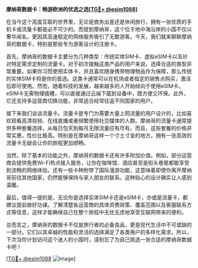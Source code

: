 **摩纳哥数据卡：畅游欧洲的优选之选[[TG💪+ @esim1088](https://t.me/s/esim1088)]**

在当今这个高度互联的世界里，无论是商务出差还是休闲旅行，拥有一张优质的手机卡或流量卡都是必不可少的。而提到摩纳哥，这个位于地中海沿岸的小国不仅以奢华闻名，更因其高速稳定的网络服务吸引了无数游客。今天，我们就来聊聊摩纳哥的数据卡，特别是那些专为游客设计的注册卡。

首先，摩纳哥的数据卡主要分为几种类型：传统实体SIM卡、虚拟eSIM卡以及针对特定需求定制的流量卡。对于初次接触这类产品的用户来说，选择合适的类型非常重要。如果你习惯使用实体卡，并且喜欢随身携带物理物品作为保障，那么传统的实体SIM卡将是你的首选。这类卡通常可以在机场或者指定的销售点购买，激活后即可使用。然而，随着科技的发展，越来越多的人开始倾向于使用eSIM卡。eSIM卡无需物理插槽，可以直接通过云端下载到设备中，既方便又环保。此外，它还支持多运营商切换功能，非常适合经常往返不同国家的用户。

接下来我们谈谈流量卡。流量卡是专门为需要大量上网流量的用户设计的，比如喜欢观看高清视频、在线直播或者频繁使用社交媒体的人群。摩纳哥的流量卡通常提供多种套餐选择，从每日包天到每月无限流量应有尽有。而且，这些套餐的价格非常实惠，性价比极高。特别是在摩纳哥这样一个寸土寸金的地方，拥有一张高效的流量卡无疑会让你的旅程更加顺畅。

当然，除了基本的功能之外，摩纳哥的数据卡还有许多附加价值。例如，部分运营商会提供免费Wi-Fi热点接入服务，让你在咖啡馆、酒店甚至是街头巷尾都能享受到流畅的网络体验。还有一些卡种附带了国际漫游功能，这意味着即使你离开摩纳哥前往其他国家，仍然能够保持与家人朋友的联系。这种贴心的设计确实让人感到温暖。

最后，值得一提的是，无论你是选择实体SIM卡还是eSIM卡，亦或是流量卡，都建议提前做好功课。了解清楚各运营商的具体资费政策、覆盖范围以及客服联系方式等信息，这样才能确保自己在整个旅程中无忧无虑地享受互联网带来的便利。

总而言之，摩纳哥的数据卡不仅是旅行者的必备良品，更是现代生活中不可或缺的一部分。它们以其卓越的性能和灵活的选择满足了各类用户的多样化需求。所以，下次当你计划访问这个迷人的小国时，请别忘了为自己挑选一张合适的摩纳哥数据卡吧！

[[TG💪+ @esim1088](https://t.me/s/esim1088) ![Image](https://i.postimg.cc/4NQfJmqS/Snipaste-2025-05-13-00-14-12.png)]